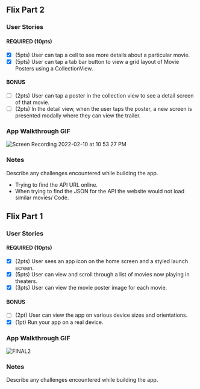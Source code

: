 ## Flix Part 2

### User Stories

#### REQUIRED (10pts)
- [x] (5pts) User can tap a cell to see more details about a particular movie.
- [x] (5pts) User can tap a tab bar button to view a grid layout of Movie Posters using a CollectionView.

#### BONUS
- [ ] (2pts) User can tap a poster in the collection view to see a detail screen of that movie.
- [ ] (2pts) In the detail view, when the user taps the poster, a new screen is presented modally where they can view the trailer.

### App Walkthrough GIF

![Screen Recording 2022-02-10 at 10 53 27 PM](https://user-images.githubusercontent.com/65267381/153535393-0d20b598-68bc-4083-89d2-a3e8cd06df7f.gif)



### Notes
Describe any challenges encountered while building the app.
- Trying to find the API URL online. 
- When trying to find the JSON for the API the website would not load similar movies/ Code.

## Flix Part 1

### User Stories

#### REQUIRED (10pts)
- [x] (2pts) User sees an app icon on the home screen and a styled launch screen.
- [x] (5pts) User can view and scroll through a list of movies now playing in theaters.
- [x] (3pts) User can view the movie poster image for each movie.

#### BONUS
- [ ] (2pt) User can view the app on various device sizes and orientations.
- [x] (1pt) Run your app on a real device.

### App Walkthrough GIF

![FINAL2](https://user-images.githubusercontent.com/65267381/152437623-eb9d4300-f07b-4f99-917f-cc1b7fe5c950.gif)




 
### Notes
Describe any challenges encountered while building the app.

